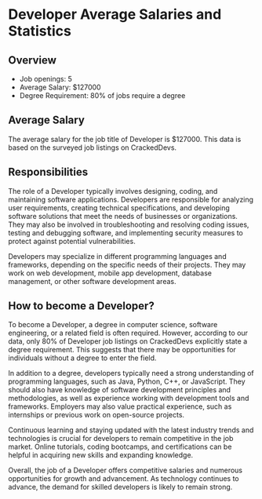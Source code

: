 # Developer Average Salaries and Statistics

## Overview
- Job openings: 5
- Average Salary: $127000
- Degree Requirement: 80% of jobs require a degree

## Average Salary
The average salary for the job title of Developer is $127000. This data is based on the surveyed job listings on CrackedDevs.

## Responsibilities
The role of a Developer typically involves designing, coding, and maintaining software applications. Developers are responsible for analyzing user requirements, creating technical specifications, and developing software solutions that meet the needs of businesses or organizations. They may also be involved in troubleshooting and resolving coding issues, testing and debugging software, and implementing security measures to protect against potential vulnerabilities.

Developers may specialize in different programming languages and frameworks, depending on the specific needs of their projects. They may work on web development, mobile app development, database management, or other software development areas.

## How to become a Developer?
To become a Developer, a degree in computer science, software engineering, or a related field is often required. However, according to our data, only 80% of Developer job listings on CrackedDevs explicitly state a degree requirement. This suggests that there may be opportunities for individuals without a degree to enter the field.

In addition to a degree, developers typically need a strong understanding of programming languages, such as Java, Python, C++, or JavaScript. They should also have knowledge of software development principles and methodologies, as well as experience working with development tools and frameworks. Employers may also value practical experience, such as internships or previous work on open-source projects.

Continuous learning and staying updated with the latest industry trends and technologies is crucial for developers to remain competitive in the job market. Online tutorials, coding bootcamps, and certifications can be helpful in acquiring new skills and expanding knowledge.

Overall, the job of a Developer offers competitive salaries and numerous opportunities for growth and advancement. As technology continues to advance, the demand for skilled developers is likely to remain strong.